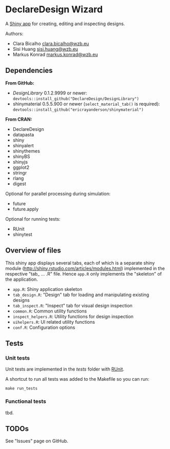 # DeclareDesign Wizard

A [Shiny app](http://shiny.rstudio.com/) for creating, editing and inspecting designs.

Authors: 

- Clara Bicalho <clara.bicalho@wzb.eu>
- Sisi Huang <sisi.huang@wzb.eu>
- Markus Konrad <markus.konrad@wzb.eu>


## Dependencies

**From GitHub:**

- *DesignLibrary* 0.1.2.9999 or newer: `devtools::install_github("DeclareDesign/DesignLibrary")`
- shinymaterial 0.5.5.900 or newer (`select_material_tab()` is required): `devtools::install_github("ericrayanderson/shinymaterial")`

**From CRAN:**

- DeclareDesign
- datapasta
- shiny
- shinyalert
- shinythemes
- shinyBS
- shinyjs
- ggplot2
- stringr
- rlang
- digest

Optional for parallel processing during simulation:

- future
- future.apply

Optional for running tests:

- RUnit
- shinytest

## Overview of files

This shiny app displays several tabs, each of which is a separate shiny module (http://shiny.rstudio.com/articles/modules.html) implemented in the respective "tab_ ... .R" file. Hence `app.R` only implements the "skeleton" of the application.

- `app.R`: Shiny application skeleton
- `tab_design.R`: "Design" tab for loading and manipulating existing designs
- `tab_inspect.R`: "Inspect" tab for visual design inspection
- `common.R`: Common utility functions
- `inspect_helpers.R`: Utility functions for design inspection
- `uihelpers.R`: UI related utility functions
- `conf.R`: Configuration options

## Tests

### Unit tests

Unit tests are implemented in the *tests* folder with [RUnit](https://cran.r-project.org/web/packages/RUnit/index.html).

A shortcut to run all tests was added to the Makefile so you can run:

```
make run_tests
```

### Functional tests

tbd.

## TODOs

See "Issues" page on GitHub.
